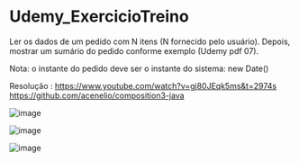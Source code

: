 # Udemy_ExercicioTreino

Ler os dados de um pedido com N itens (N fornecido pelo usuário). Depois, mostrar um sumário do pedido conforme exemplo (Udemy pdf 07).

Nota: o instante do pedido deve ser o instante do sistema: new Date()

Resolução : https://www.youtube.com/watch?v=gj80JEqk5ms&t=2974s
https://github.com/acenelio/composition3-java

![image](https://user-images.githubusercontent.com/83426489/126685184-8811337a-cb28-4ad9-b24e-e15b8e68880d.png)


![image](https://user-images.githubusercontent.com/83426489/126685263-eee19307-44e9-41ad-93dd-886a561660ee.png)

![image](https://user-images.githubusercontent.com/83426489/126685311-f042277b-bb7d-478b-8924-55b3650d9936.png)
